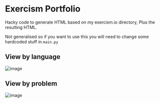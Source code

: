 # Exercism Portfolio

Hacky code to generate HTML based on my exercism.io directory,
Plus the resulting HTML.

Not generalised so if you want to use this you will need to change some hardcoded stuff in `main.py`

## View by language

![image](https://user-images.githubusercontent.com/4732403/110626790-46d0ed00-81f5-11eb-9222-35bb5b1dc6fd.png)

## View by problem

![image](https://user-images.githubusercontent.com/4732403/110627048-9a433b00-81f5-11eb-8c57-0f174cbb87d5.png)
